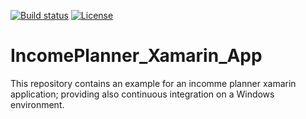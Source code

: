 
[![Build status](https://ci.appveyor.com/api/projects/status/mvr67raw43e3sy5a?svg=true)](https://ci.appveyor.com/project/marius02/incomeplanner-xamarin-app)
[![License](http://img.shields.io/badge/License-MIT-brightgreen.svg)](LICENSE)

# IncomePlanner_Xamarin_App

This repository contains an example for an incomme planner xamarin application; providing also continuous integration on a Windows environment.
